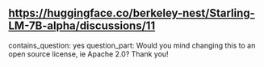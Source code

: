 ## https://huggingface.co/berkeley-nest/Starling-LM-7B-alpha/discussions/11

contains_question: yes
question_part: Would you mind changing this to an open source license, ie Apache 2.0? Thank you!